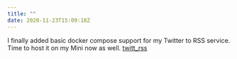 ```yaml
---
title: ""
date: 2020-11-23T15:09:18Z
---
```

I finally added basic docker compose support for my Twitter to RSS service. Time to host it on my Mini now as well.
[twitt_rss](https://github.com/hartlco/twitt_rss)